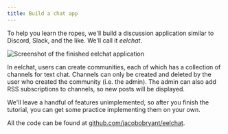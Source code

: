 ```yaml
---
title: Build a chat app
---
```


To help you learn the ropes, we'll build a discussion application similar to
Discord, Slack, and the like. We'll call it *eelchat*.

![Screenshot of the finished eelchat application](/img/tutorial/final.png)

In eelchat, users can create communities, each of which has a collection of
channels for text chat. Channels can only be created and deleted by the user
who created the community (i.e. the admin). The admin can also add RSS
subscriptions to channels, so new posts will be displayed.

We'll leave a handful of features unimplemented, so after you finish the tutorial,
you can get some practice implementing them on your own.

All the code can be found at
[github.com/jacobobryant/eelchat](https://github.com/jacobobryant/eelchat).
